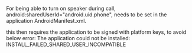 For being able to turn on speaker during call, android:sharedUserId="android.uid.phone", needs to be set in the application AndroidManifest.xml.

this then requires the application to be signed with platform keys, to avoid below error:
  The application could not be installed: INSTALL_FAILED_SHARED_USER_INCOMPATIBLE
